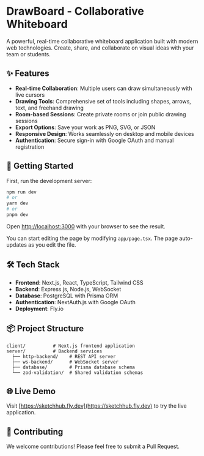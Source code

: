 # DrawBoard - Collaborative Whiteboard

A powerful, real-time collaborative whiteboard application built with modern web technologies. Create, share, and collaborate on visual ideas with your team or students.

## ✨ Features

- **Real-time Collaboration**: Multiple users can draw simultaneously with live cursors
- **Drawing Tools**: Comprehensive set of tools including shapes, arrows, text, and freehand drawing
- **Room-based Sessions**: Create private rooms or join public drawing sessions
- **Export Options**: Save your work as PNG, SVG, or JSON
- **Responsive Design**: Works seamlessly on desktop and mobile devices
- **Authentication**: Secure sign-in with Google OAuth and manual registration

## 🚀 Getting Started

First, run the development server:

```bash
npm run dev
# or
yarn dev
# or
pnpm dev
```

Open [http://localhost:3000](http://localhost:3000) with your browser to see the result.

You can start editing the page by modifying `app/page.tsx`. The page auto-updates as you edit the file.

## 🛠️ Tech Stack

- **Frontend**: Next.js, React, TypeScript, Tailwind CSS
- **Backend**: Express.js, Node.js, WebSocket
- **Database**: PostgreSQL with Prisma ORM
- **Authentication**: NextAuth.js with Google OAuth
- **Deployment**: Fly.io

## 📦 Project Structure

```
client/          # Next.js frontend application
server/          # Backend services
  ├── http-backend/    # REST API server
  ├── ws-backend/      # WebSocket server
  ├── database/        # Prisma database schema
  └── zod-validation/  # Shared validation schemas
```

## 🌐 Live Demo

Visit [https://sketchhub.fly.dev](https://sketchhub.fly.dev) to try the live application.

## 🤝 Contributing

We welcome contributions! Please feel free to submit a Pull Request.
